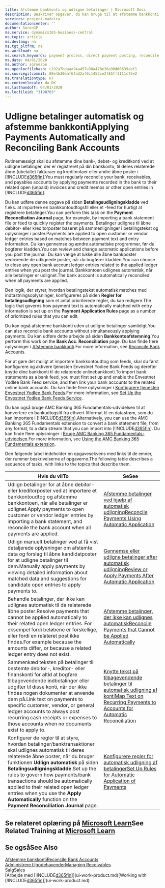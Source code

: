 ```yaml
---
title: Afstemme bankkonti og udligne betalinger | Microsoft Docs
description: Beskriver opgaver, du kan bruge til at afstemme bankkonti, tilgodehavender og skyldige beløb, bogføre indbetalinger eller udgifter og udligne betalinger automatisk.
services: project-madeira
documentationcenter: ''
author: SorenGP
ms.service: dynamics365-business-central
ms.topic: article
ms.devlang: na
ms.tgt_pltfrm: na
ms.workload: na
ms.search.keywords: payment process, direct payment posting, reconcile payment, expenses, cash receipts
ms.date: 04/01/2020
ms.author: sgroespe
ms.openlocfilehash: c292a7bdaaa94a457a98a478e38a90d60639abf1
ms.sourcegitcommit: 88e4b30eaf6fa32af0c1452ce2f85ff1111c75e2
ms.translationtype: HT
ms.contentlocale: da-DK
ms.lasthandoff: 04/01/2020
ms.locfileid: "3190703"
---
```

# <a name="applying-payments-automatically-and-reconciling-bank-accounts"></a><span data-ttu-id="789b9-103">Udligne betalinger automatisk og afstemme bankkonti</span><span class="sxs-lookup"><span data-stu-id="789b9-103">Applying Payments Automatically and Reconciling Bank Accounts</span></span>
<span data-ttu-id="789b9-104">Rutinemæssigt skal du afstemme dine bank-, debet- og kreditkonti ved at udligne betalinger, der er registreret på din bankkonto, til deres relaterede åbne (ubetalte) fakturaer og kreditnotaer eller andre åbne poster i [!INCLUDE[d365fin](includes/d365fin_md.md)].</span><span class="sxs-lookup"><span data-stu-id="789b9-104">You must regularly reconcile your bank, receivables, and payables accounts by applying payments recorded in the bank to their related open (unpaid) invoices and credit memos or other open entries in [!INCLUDE[d365fin](includes/d365fin_md.md)].</span></span>  

<span data-ttu-id="789b9-105">Du kan udføre denne opgave på siden **Betalingsudligningskladde** ved f.eks. at importere en bankkontoudtogsfil eller et -feed for hurtigt at registrere betalinger.</span><span class="sxs-lookup"><span data-stu-id="789b9-105">You can perform this task on the **Payment Reconciliation Journal** page, for example, by importing a bank statement file or feed to quickly register the payments.</span></span> <span data-ttu-id="789b9-106">Betalinger udlignes til åbne debitor- eller kreditorposter baseret på sammenligninger i betalingstekst og oplysninger i poster.</span><span class="sxs-lookup"><span data-stu-id="789b9-106">Payments are applied to open customer or vendor ledger entries based on matches between payment text and entry information.</span></span> <span data-ttu-id="789b9-107">Du kan gennemse og ændre automatiske programmer, før du bogfører kladden.</span><span class="sxs-lookup"><span data-stu-id="789b9-107">You can review and change automatic applications before you post the journal.</span></span> <span data-ttu-id="789b9-108">Du kan vælge at lukke alle åbne bankposter vedrørende de udlignede poster, når du bogfører kladden.</span><span class="sxs-lookup"><span data-stu-id="789b9-108">You can choose to close any open bank account ledger entries related to the applied ledger entries when you post the journal.</span></span> <span data-ttu-id="789b9-109">Bankkontoen udlignes automatisk, når alle betalinger er udlignet.</span><span class="sxs-lookup"><span data-stu-id="789b9-109">The bank account is automatically reconciled when all payments are applied.</span></span>

<span data-ttu-id="789b9-110">Den logik, der styrer, hvordan betalingstekst automatisk matches med indtastningsoplysninger, konfigureres på siden **Regler for betalingsudligning** som et antal prioriterede regler, du kan redigere.</span><span class="sxs-lookup"><span data-stu-id="789b9-110">The logic that governs how payment text is automatically matched with entry information is set up on the **Payment Application Rules** page as a number of prioritized rules that you can edit.</span></span>

<span data-ttu-id="789b9-111">Du kan også afstemme bankkonti uden at udligne betalinger samtidigt.</span><span class="sxs-lookup"><span data-stu-id="789b9-111">You can also reconcile bank accounts without simultaneously applying payments.</span></span> <span data-ttu-id="789b9-112">Du kan udføre dette arbejde på siden **Bankkontoafstemning**.</span><span class="sxs-lookup"><span data-stu-id="789b9-112">You perform this work on the **Bank Acc. Reconciliation** page.</span></span> <span data-ttu-id="789b9-113">Du kan finde flere oplysninger i [Afstemme bankkonti](bank-how-reconcile-bank-accounts-separately.md).</span><span class="sxs-lookup"><span data-stu-id="789b9-113">For more information, see [Reconcile Bank Accounts](bank-how-reconcile-bank-accounts-separately.md).</span></span>   

<span data-ttu-id="789b9-114">For at gøre det muligt at importere bankkontoudtog som feeds, skal du først konfigurere og aktivere tjenesten Envestnet Yodlee Bank Feeds og derefter knytte dine bankkonti til de relaterede onlinebankkonti.</span><span class="sxs-lookup"><span data-stu-id="789b9-114">To import bank statements as a bank feed, you must first set up and enable the Envestnet Yodlee Bank Feed service, and then link your bank accounts to the related online bank accounts.</span></span> <span data-ttu-id="789b9-115">Du kan finde flere oplysninger i [Konfigurere tjenesten Envestnet Yodlee Bank Feeds](bank-how-setup-bank-statement-service.md).</span><span class="sxs-lookup"><span data-stu-id="789b9-115">For more information, see [Set Up the Envestnet Yodlee Bank Feeds Service](bank-how-setup-bank-statement-service.md).</span></span>  

<span data-ttu-id="789b9-116">Du kan også bruge AMC Banking 365 Fundamentals-udvidelsen til at konvertere en bankudtogsfil fra ethvert filformat til en datastrøm, som du kan importere i [!INCLUDE[d365fin](includes/d365fin_md.md)].</span><span class="sxs-lookup"><span data-stu-id="789b9-116">Alternatively, you can use the AMC Banking 365 Fundamentals extension to convert a bank statement file, from any format, to a data stream that you can import into [!INCLUDE[d365fin](includes/d365fin_md.md)].</span></span> <span data-ttu-id="789b9-117">Du kan finde flere oplysninger i [Bruge AMC Banking 365 Fundamentals-udvidelsen](ui-extensions-amc-banking.md).</span><span class="sxs-lookup"><span data-stu-id="789b9-117">For more information, see [Using the AMC Banking 365 Fundamentals extension](ui-extensions-amc-banking.md).</span></span>  

<span data-ttu-id="789b9-118">Den følgende tabel indeholder en opgavesekvens med links til de emner, der rummer beskrivelserne af opgaverne.</span><span class="sxs-lookup"><span data-stu-id="789b9-118">The following table describes a sequence of tasks, with links to the topics that describe them.</span></span>  

| <span data-ttu-id="789b9-119">Hvis du vil</span><span class="sxs-lookup"><span data-stu-id="789b9-119">To</span></span> | <span data-ttu-id="789b9-120">Se</span><span class="sxs-lookup"><span data-stu-id="789b9-120">See</span></span> |
| --- | --- |
| <span data-ttu-id="789b9-121">Udlign betalinger for at åbne debitor- eller kreditorposter ved at importere et bankkontoudtog og afstemme bankkontoen, når alle betalinger er udlignet.</span><span class="sxs-lookup"><span data-stu-id="789b9-121">Apply payments to open customer or vendor ledger entries by importing a bank statement, and reconcile the bank account when all payments are applied.</span></span> |[<span data-ttu-id="789b9-122">Afstemme betalinger ved hjælp af automatisk udligning</span><span class="sxs-lookup"><span data-stu-id="789b9-122">Reconcile Payments Using Automatic Application</span></span>](receivables-how-reconcile-payments-auto-application.md) |
| <span data-ttu-id="789b9-123">Udlign manuelt betalinger ved at få vist detaljerede oplysninger om afstemte data og forslag til åbne kandidatposter for at udligne betalinger til dem.</span><span class="sxs-lookup"><span data-stu-id="789b9-123">Manually apply payments by viewing detailed information about matched data and suggestions for candidate open entries to apply payments to.</span></span> |[<span data-ttu-id="789b9-124">Gennemse eller udligne betalinger efter automatisk udligning</span><span class="sxs-lookup"><span data-stu-id="789b9-124">Review or Apply Payments After Automatic Application</span></span>](receivables-how-review-apply-payments-auto-application.md) |
| <span data-ttu-id="789b9-125">Behandle betalinger, der ikke kan udlignes automatisk til de relaterede åbne poster.</span><span class="sxs-lookup"><span data-stu-id="789b9-125">Resolve payments that cannot be applied automatically to their related open ledger entries.</span></span> <span data-ttu-id="789b9-126">For eksempel fordi beløbene er forskellige, eller fordi en relateret post ikke findes.</span><span class="sxs-lookup"><span data-stu-id="789b9-126">For example because the amounts differ, or because a related ledger entry does not exist.</span></span> |[<span data-ttu-id="789b9-127">Afstemme betalinger, der ikke kan udlignes automatisk</span><span class="sxs-lookup"><span data-stu-id="789b9-127">Reconcile Payments that Cannot be Applied Automatically</span></span>](receivables-how-reconcile-payments-cannot-apply-auto.md) |
| <span data-ttu-id="789b9-128">Sammenkæd teksten på betalinger til bestemte debitor-, kreditor- eller finanskonti for altid at bogføre tilbagevendende indbetalinger eller udgifter til disse konti, når der ikke findes nogen dokumenter at anvende dem på.</span><span class="sxs-lookup"><span data-stu-id="789b9-128">Link text on payments to specific customer, vendor, or general ledger accounts to always post recurring cash receipts or expenses to those accounts when no documents exist to apply to.</span></span> |[<span data-ttu-id="789b9-129">Knytte tekst på tilbagevendende betalinger til automatisk udligning af konti</span><span class="sxs-lookup"><span data-stu-id="789b9-129">Map Text on Recurring Payments to Accounts for Automatic Reconciliation</span></span>](receivables-how-map-text-recurring-payments-accounts-auto-reconcilliation.md) |
|<span data-ttu-id="789b9-130">Konfigurer de regler til at styre, hvordan betalinger/banktransaktioner skal udlignes automatisk til deres relaterede åbne poster, når du bruger funktionen **Udlign automatisk** på siden **Betalingsudligningskladde**.</span><span class="sxs-lookup"><span data-stu-id="789b9-130">Set up the rules to govern how payments/bank transactions should be automatically applied to their related open ledger entries when you use the **Apply Automatically** function on the **Payment Reconciliation Journal** page.</span></span>|[<span data-ttu-id="789b9-131">Konfigurere regler for automatisk udligning af betalinger</span><span class="sxs-lookup"><span data-stu-id="789b9-131">Set Up Rules for Automatic Application of Payments</span></span>](receivables-how-set-up-payment-application-rules.md)|

## <a name="see-related-training-at-microsoft-learn"></a><span data-ttu-id="789b9-132">Se relateret oplæring på [Microsoft Learn](/learn/modules/use-journals-dynamics-365-business-central/index)</span><span class="sxs-lookup"><span data-stu-id="789b9-132">See Related Training at [Microsoft Learn](/learn/modules/use-journals-dynamics-365-business-central/index)</span></span>

## <a name="see-also"></a><span data-ttu-id="789b9-133">Se også</span><span class="sxs-lookup"><span data-stu-id="789b9-133">See Also</span></span>
[<span data-ttu-id="789b9-134">Afstemme bankkonti</span><span class="sxs-lookup"><span data-stu-id="789b9-134">Reconcile Bank Accounts</span></span>](bank-how-reconcile-bank-accounts-separately.md)  
[<span data-ttu-id="789b9-135">Administrere tilgodehavender</span><span class="sxs-lookup"><span data-stu-id="789b9-135">Managing Receivables</span></span>](receivables-manage-receivables.md)  
[<span data-ttu-id="789b9-136">Salg</span><span class="sxs-lookup"><span data-stu-id="789b9-136">Sales</span></span>](sales-manage-sales.md)  
<span data-ttu-id="789b9-137">[Arbejde med [!INCLUDE[d365fin](includes/d365fin_md.md)]](ui-work-product.md)</span><span class="sxs-lookup"><span data-stu-id="789b9-137">[Working with [!INCLUDE[d365fin](includes/d365fin_md.md)]](ui-work-product.md)</span></span>
